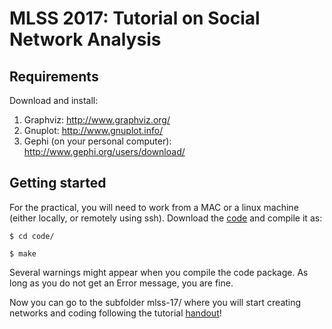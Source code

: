 # MLSS 2017: Tutorial on Social Network Analysis


Requirements
------------

Download and install:

1) Graphviz: http://www.graphviz.org/
2) Gnuplot: http://www.gnuplot.info/
3) Gephi (on your personal computer): http://www.gephi.org/users/download/

Getting started
---------------

For the practical, you will need to work from a MAC or a linux machine (either locally, or remotely
using ssh). Download the [code](https://github.com/Networks-Learning/MLSS-2017/tree/master/code) and compile it as:

    $ cd code/ 

    $ make

Several warnings might appear when you compile the code package. As long as you do not get an Error message, you are fine. 

Now you can go to the subfolder mlss-17/ where you will start creating networks and coding following the tutorial [handout](https://github.com/Networks-Learning/MLSS-2017/blob/master/mlss-17-networks.pdf)!
